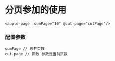 # 分页参加的使用

```
<apple-page :sumPage="10" @cut-page="cutPage"/>
```

### 配置参数
```
sumPage // 总共页数
cut-page // 函数 参数是当前页数
```